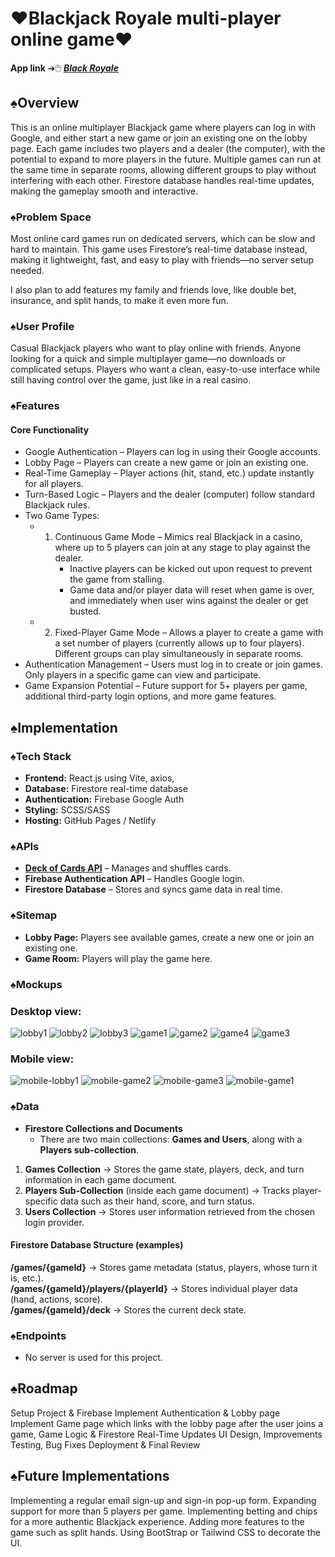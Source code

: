 # ♥️Blackjack Royale multi-player online game♥️  

**App link** ➔🖱️ [**_Black Royale_**](https://blackjackroyalebyvivian.netlify.app/)  

## ♠️Overview

This is an online multiplayer Blackjack game where players can log in with Google, and either start a new game or join an existing one on the lobby page. Each game includes two players and a dealer (the computer), with the potential to expand to more players in the future. Multiple games can run at the same time in separate rooms, allowing different groups to play without interfering with each other. Firestore database handles real-time updates, making the gameplay smooth and interactive.

### ♠️Problem Space

Most online card games run on dedicated servers, which can be slow and hard to maintain. This game uses Firestore’s real-time database instead, making it lightweight, fast, and easy to play with friends—no server setup needed.

I also plan to add features my family and friends love, like double bet, insurance, and split hands, to make it even more fun.

### ♠️User Profile

Casual Blackjack players who want to play online with friends.
Anyone looking for a quick and simple multiplayer game—no downloads or complicated setups.
Players who want a clean, easy-to-use interface while still having control over the game, just like in a real casino.

### ♠️Features

#### **Core Functionality**

- Google Authentication – Players can log in using their Google accounts.
- Lobby Page – Players can create a new game or join an existing one.
- Real-Time Gameplay – Player actions (hit, stand, etc.) update instantly for all players.
- Turn-Based Logic – Players and the dealer (computer) follow standard Blackjack rules.
- Two Game Types:
  - 1. Continuous Game Mode – Mimics real Blackjack in a casino, where up to 5 players can join at any stage to play against the dealer.
       - Inactive players can be kicked out upon request to prevent the game from stalling.
       - Game data and/or player data will reset when game is over, and immediately when user wins against the dealer or get busted.
  - 2. Fixed-Player Game Mode – Allows a player to create a game with a set number of players (currently allows up to four players). Different groups can play simultaneously in separate rooms.
- Authentication Management – Users must log in to create or join games. Only players in a specific game can view and participate.
- Game Expansion Potential – Future support for 5+ players per game, additional third-party login options, and more game features.

## ♠️Implementation

### ♠️Tech Stack

- **Frontend:** React.js using Vite, axios,
- **Database:** Firestore real-time database
- **Authentication:** Firebase Google Auth
- **Styling:** SCSS/SASS
- **Hosting:** GitHub Pages / Netlify

### ♠️APIs

- [**Deck of Cards API**](https://deckofcardsapi.com/) – Manages and shuffles cards.
- **Firebase Authentication API** – Handles Google login.
- **Firestore Database** – Stores and syncs game data in real time.

### ♠️Sitemap

- **Lobby Page:** Players see available games, create a new one or join an existing one.
- **Game Room:** Players will play the game here.

### ♠️Mockups

### Desktop view:

![lobby1](https://github.com/user-attachments/assets/32c2dfc2-a19b-4d91-9021-db2730b229ac)
![lobby2](https://github.com/user-attachments/assets/e47e2e31-d895-4b73-aa67-ea7bb2ac6544)
![lobby3](https://github.com/user-attachments/assets/0adc7434-e6c4-4f3a-8ccc-990ffc245139)
![game1](https://github.com/user-attachments/assets/b987a0f0-0d7c-474f-9cbf-4bbdc1a782e5)
![game2](https://github.com/user-attachments/assets/a5b82c51-6d3f-46f9-b864-b5ec6cf6c5ec)
![game4](https://github.com/user-attachments/assets/298ecba7-0f73-475e-8e2a-843f77762184)
![game3](https://github.com/user-attachments/assets/ea0e6cff-d520-49bb-89c9-1e612f2de0ae)

### Mobile view:
![mobile-lobby1](https://github.com/user-attachments/assets/671948e2-01e1-4a84-a5fe-b7651a832a50)
![mobile-game2](https://github.com/user-attachments/assets/c8a09fe3-b995-43a8-855d-b40e5eb288fc)
![mobile-game3](https://github.com/user-attachments/assets/1c991119-7098-4a5a-b302-cb0111bf2668)
![mobile-game1](https://github.com/user-attachments/assets/2ff51c24-e57c-4010-a290-4c823b20f2dc)

### ♠️Data

- **Firestore Collections and Documents**
  - There are two main collections: **Games and Users**, along with a **Players sub-collection**.

1. **Games Collection** → Stores the game state, players, deck, and turn information in each game document.
2. **Players Sub-Collection** (inside each game document) → Tracks player-specific data such as their hand, score, and turn status.
3. **Users Collection** → Stores user information retrieved from the chosen login provider.

#### Firestore Database Structure (examples)
**/games/{gameId}** → Stores game metadata (status, players, whose turn it is, etc.).  
**/games/{gameId}/players/{playerId}** → Stores individual player data (hand, actions, score).  
**/games/{gameId}/deck** → Stores the current deck state.  

### ♠️Endpoints

- No server is used for this project.

## ♠️Roadmap

Setup Project & Firebase
Implement Authentication & Lobby page
Implement Game page which links with the lobby page after the user joins a game,
Game Logic & Firestore Real-Time Updates UI Design, Improvements Testing, Bug Fixes
Deployment & Final Review

## ♠️Future Implementations

Implementing a regular email sign-up and sign-in pop-up form.
Expanding support for more than 5 players per game.
Implementing betting and chips for a more authentic Blackjack experience.
Adding more features to the game such as split hands.
Using BootStrap or Tailwind CSS to decorate the UI.
